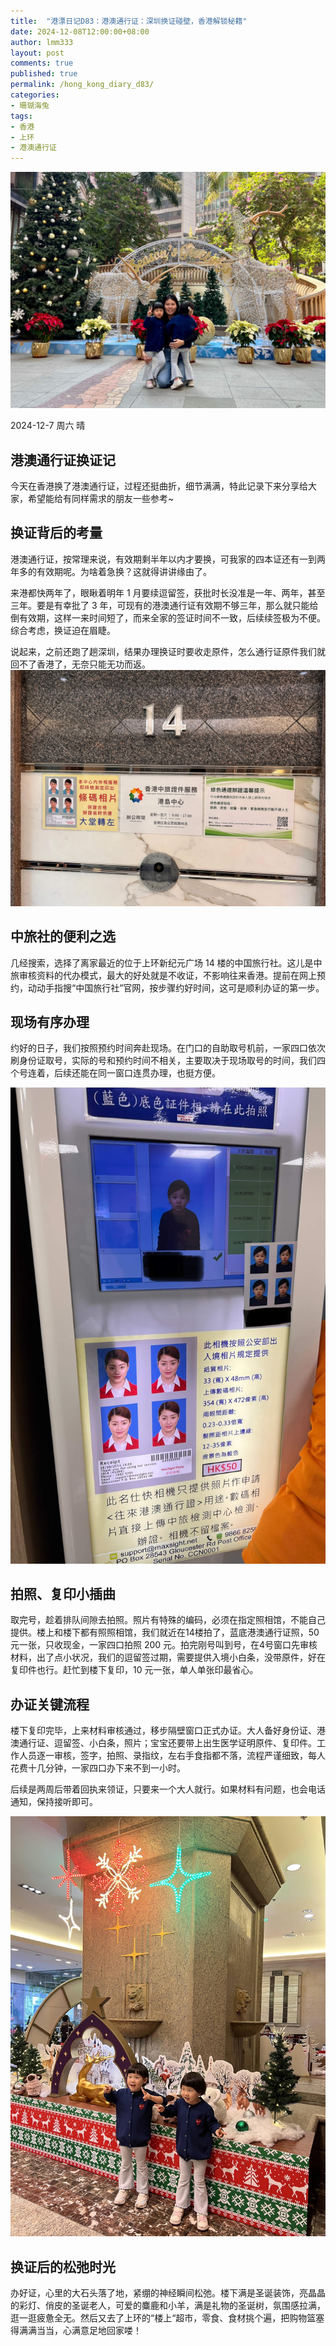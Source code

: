 ```yaml
---
title:  "港漂日记D83：港澳通行证：深圳换证碰壁，香港解锁秘籍"
date: 2024-12-08T12:00:00+08:00
author: lmm333
layout: post
comments: true
published: true
permalink: /hong_kong_diary_d83/
categories:
- 珊瑚海兔
tags:
- 香港
- 上环
- 港澳通行证
---
```

![03_outdoor.JPG](../images/2024/2024-12-08-hong_kong_diary_d83/03_outdoor.JPG)

2024-12-7 周六 晴

## 港澳通行证换证记
今天在香港换了港澳通行证，过程还挺曲折，细节满满，特此记录下来分享给大家，希望能给有同样需求的朋友一些参考~
<!--more-->

## 换证背后的考量
港澳通行证，按常理来说，有效期剩半年以内才要换，可我家的四本证还有一到两年多的有效期呢。为啥着急换？这就得讲讲缘由了。

来港都快两年了，眼瞅着明年 1 月要续逗留签，获批时长没准是一年、两年，甚至三年。要是有幸批了 3 年，可现有的港澳通行证有效期不够三年，那么就只能给倒有效期，这样一来时间短了，而来全家的签证时间不一致，后续续签极为不便。综合考虑，换证迫在眉睫。

说起来，之前还跑了趟深圳，结果办理换证时要收走原件，怎么通行证原件我们就回不了香港了，无奈只能无功而返。
![00_14f.JPG](../images/2024/2024-12-08-hong_kong_diary_d83/00_14f.JPG)

## 中旅社的便利之选
几经搜索，选择了离家最近的位于上环新纪元广场 14 楼的中国旅行社。这儿是中旅审核资料的代办模式，最大的好处就是不收证，不影响往来香港。提前在网上预约，动动手指搜“中国旅行社”官网，按步骤约好时间，这可是顺利办证的第一步。

## 现场有序办理
约好的日子，我们按照预约时间奔赴现场。在门口的自助取号机前，一家四口依次刷身份证取号，实际的号和预约时间不相关，主要取决于现场取号的时间，我们四个号连着，后续还能在同一窗口连贯办理，也挺方便。

![01_photo.jpg](../images/2024/2024-12-08-hong_kong_diary_d83/01_photo.jpg)

## 拍照、复印小插曲
取完号，趁着排队间隙去拍照。照片有特殊的编码，必须在指定照相馆，不能自己提供。楼上和楼下都有照照相馆，我们就近在14楼拍了，蓝底港澳通行证照，50 元一张，只收现金，一家四口拍照 200 元。拍完刚号叫到号，在4号窗口先审核材料，出了点小状况，我们的逗留签过期，需要提供入境小白条，没带原件，好在复印件也行。赶忙到楼下复印，10 元一张，单人单张印最省心。

## 办证关键流程
楼下复印完毕，上来材料审核通过，移步隔壁窗口正式办证。大人备好身份证、港澳通行证、逗留签、小白条，照片；宝宝还要带上出生医学证明原件、复印件。工作人员逐一审核，签字，拍照、录指纹，左右手食指都不落，流程严谨细致，每人花费十几分钟，一家四口办下来不到一小时。

后续是两周后带着回执来领证，只要来一个大人就行。如果材料有问题，也会电话通知，保持接听即可。

![02_christmas.JPG](../images/2024/2024-12-08-hong_kong_diary_d83/02_christmas.JPG)

## 换证后的松弛时光
办好证，心里的大石头落了地，紧绷的神经瞬间松弛。楼下满是圣诞装饰，亮晶晶的彩灯、俏皮的圣诞老人，可爱的麋鹿和小羊，满是礼物的圣诞树，氛围感拉满，逛一逛疲惫全无。然后又去了上环的“楼上“超市，零食、食材挑个遍，把购物篮塞得满满当当，心满意足地回家喽！
